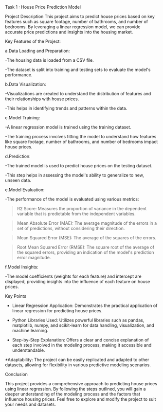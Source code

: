 Task 1 : House Price Prediction Model

Project Description
This project aims to predict house prices based on key features such as square footage, number of bathrooms, and number of bedrooms. By leveraging a linear regression model, we can provide accurate price predictions and insights into the housing market.

Key Features of the Project:

a.Data Loading and Preparation:

-The housing data is loaded from a CSV file.

-The dataset is split into training and testing sets to evaluate the model's performance.

b.Data Visualization:

-Visualizations are created to understand the distribution of features and their relationships with house prices.

-This helps in identifying trends and patterns within the data.

c.Model Training:

-A linear regression model is trained using the training dataset.

-The training process involves fitting the model to understand how features like square footage, number of bathrooms, and number of bedrooms impact house prices.

d.Prediction:

-The trained model is used to predict house prices on the testing dataset.

-This step helps in assessing the model's ability to generalize to new, unseen data.

e.Model Evaluation:

-The performance of the model is evaluated using various metrics:
> R2 Score: Measures the proportion of variance in the dependent variable that is predictable from the independent variables.

> Mean Absolute Error (MAE): The average magnitude of the errors in a set of predictions, without considering their direction.

> Mean Squared Error (MSE): The average of the squares of the errors.

> Root Mean Squared Error (RMSE): The square root of the average of the squared errors, providing an indication of the model's prediction error magnitude.

f.Model Insights:

-The model coefficients (weights for each feature) and intercept are displayed, providing insights into the influence of each feature on house prices.

Key Points

* Linear Regression Application: Demonstrates the practical application of linear regression for predicting house prices.
  
* Python Libraries Used: Utilizes powerful libraries such as pandas, matplotlib, numpy, and scikit-learn for data handling, visualization, and machine learning.
  
* Step-by-Step Explanation: Offers a clear and concise explanation of each step involved in the modeling process, making it accessible and understandable.
  
*Adaptability: The project can be easily replicated and adapted to other datasets, allowing for flexibility in various predictive modeling scenarios.

Conclusion

This project provides a comprehensive approach to predicting house prices using linear regression. By following the steps outlined, you will gain a deeper understanding of the modeling process and the factors that influence housing prices. Feel free to explore and modify the project to suit your needs and datasets.
